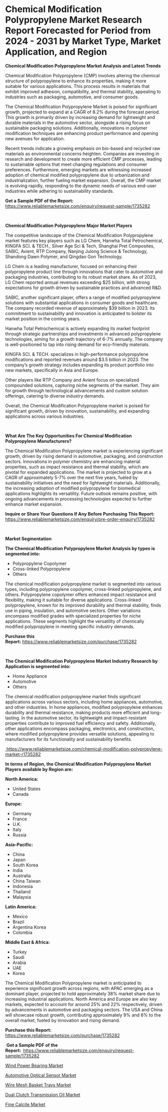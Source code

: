 <p><h1>Chemical Modification Polypropylene Market Research Report Forecasted for Period from 2024 -  2031 by Market Type, Market Application, and Region</h1></p><p><strong>Chemical Modification Polypropylene Market Analysis and Latest Trends</strong></p>
<p><p>Chemical Modification Polypropylene (CMP) involves altering the chemical structure of polypropylene to enhance its properties, making it more suitable for various applications. This process results in materials that exhibit improved adhesion, compatibility, and thermal stability, appealing to industries such as packaging, automotive, and consumer goods.</p><p>The Chemical Modification Polypropylene Market is poised for significant growth, projected to expand at a CAGR of 8.2% during the forecast period. This growth is primarily driven by increasing demand for lightweight and durable materials in the automotive sector, alongside a rising focus on sustainable packaging solutions. Additionally, innovations in polymer modification techniques are enhancing product performance and opening new avenues for application.</p><p>Recent trends indicate a growing emphasis on bio-based and recycled raw materials as environmental concerns heighten. Companies are investing in research and development to create more efficient CMP processes, leading to sustainable options that meet changing regulations and consumer preferences. Furthermore, emerging markets are witnessing increased adoption of chemical modified polypropylene due to urbanization and industrialization, further fueling market expansion. Overall, the CMP market is evolving rapidly, responding to the dynamic needs of various end-user industries while adhering to sustainability standards.</p></p>
<p><strong>Get a Sample PDF of the Report:&nbsp;</strong> <a href="https://www.reliablemarketsize.com/enquiry/request-sample/1735282?utm_campaign=1509&utm_medium=2&utm_source=Github&utm_content=ia&utm_term=08102024&utm_id=chemical-modification-polypropylene">https://www.reliablemarketsize.com/enquiry/request-sample/1735282</a></p>
<p>&nbsp;</p>
<p><strong>Chemical Modification Polypropylene Major Market Players</strong></p>
<p><p>The competitive landscape of the Chemical Modification Polypropylene market features key players such as LG Chem, Hanwha Total Petrochemical, KINGFA SCI. & TECH., Silver Age Sci & Tech, Shanghai Pret Composites, SABIC, Avient, RTP Company, Nanjing Julong Science & Technology, Shandong Dawn Polymer, and Qingdao Gon Technology. </p><p>LG Chem is a leading manufacturer, focused on enhancing their polypropylene product line through innovations that cater to automotive and packaging industries, contributing to its robust market share. As of 2023, LG Chem reported annual revenues exceeding $25 billion, with strong expectations for growth driven by sustainable practices and advanced R&D.</p><p>SABIC, another significant player, offers a range of modified polypropylene solutions with substantial applications in consumer goods and healthcare. The company recorded revenue of approximately $39 billion in 2023. Its commitment to sustainability and innovation is anticipated to bolster its market position in the coming years.</p><p>Hanwha Total Petrochemical is actively expanding its market footprint through strategic partnerships and investments in advanced polypropylene technologies, aiming for a growth trajectory of 6-7% annually. The company is well-positioned to tap into rising demand for eco-friendly materials.</p><p>KINGFA SCI. & TECH. specializes in high-performance polypropylene modifications and reported revenues around $3.5 billion in 2023. The company’s growth strategy includes expanding its product portfolio into new markets, specifically in Asia and Europe.</p><p>Other players like RTP Company and Avient focus on specialized compounded solutions, capturing niche segments of the market. They aim for growth through technological advancements and custom solution offerings, catering to diverse industry demands.</p><p>Overall, the Chemical Modification Polypropylene market is poised for significant growth, driven by innovation, sustainability, and expanding applications across various industries.</p></p>
<p>&nbsp;</p>
<p><strong>What Are The Key Opportunities For Chemical Modification Polypropylene Manufacturers?</strong></p>
<p><p>The Chemical Modification Polypropylene market is experiencing significant growth, driven by rising demand in automotive, packaging, and construction sectors. Innovations in polymer chemistry are enhancing material properties, such as impact resistance and thermal stability, which are pivotal for expanded applications. The market is projected to grow at a CAGR of approximately 5-7% over the next five years, fueled by sustainability initiatives and the need for lightweight materials. Additionally, the increasing adoption of modified polypropylene for biomedical applications highlights its versatility. Future outlook remains positive, with ongoing advancements in processing technologies expected to further enhance market expansion.</p></p>
<p><strong>Inquire or Share Your Questions If Any Before Purchasing This Report:</strong> <a href="https://www.reliablemarketsize.com/enquiry/pre-order-enquiry/1735282?utm_campaign=1509&utm_medium=2&utm_source=Github&utm_content=ia&utm_term=08102024&utm_id=chemical-modification-polypropylene">https://www.reliablemarketsize.com/enquiry/pre-order-enquiry/1735282</a></p>
<p>&nbsp;</p>
<p><strong>Market Segmentation</strong></p>
<p><strong>The Chemical Modification Polypropylene Market Analysis by types is segmented into:</strong></p>
<p><ul><li>Polypropylene Copolymer</li><li>Cross-linked Polypropylene</li><li>Others</li></ul></p>
<p><p>The chemical modification polypropylene market is segmented into various types, including polypropylene copolymer, cross-linked polypropylene, and others. Polypropylene copolymer offers enhanced impact resistance and flexibility, making it suitable for diverse applications. Cross-linked polypropylene, known for its improved durability and thermal stability, finds use in piping, insulation, and automotive sectors. Other variations encompass modified grades with specialized properties for niche applications. These segments highlight the versatility of chemically modified polypropylene in meeting specific industry demands.</p></p>
<p><strong>Purchase this Report:&nbsp;</strong><a href="https://www.reliablemarketsize.com/purchase/1735282?utm_campaign=1509&utm_medium=2&utm_source=Github&utm_content=ia&utm_term=08102024&utm_id=chemical-modification-polypropylene">https://www.reliablemarketsize.com/purchase/1735282</a></p>
<p>&nbsp;</p>
<p><strong>The Chemical Modification Polypropylene Market Industry Research by Application is segmented into:</strong></p>
<p><ul><li>Home Appliance</li><li>Automotive</li><li>Others</li></ul></p>
<p><p>The chemical modification polypropylene market finds significant applications across various sectors, including home appliances, automotive, and other industries. In home appliances, modified polypropylene enhances durability and thermal resistance, making products more efficient and long-lasting. In the automotive sector, its lightweight and impact-resistant properties contribute to improved fuel efficiency and safety. Additionally, other applications encompass packaging, electronics, and construction, where modified polypropylene provides versatile solutions, appealing to manufacturers for its functionality and sustainability benefits.</p></p>
<p><a href="https://www.reliablemarketsize.com/chemical-modification-polypropylene-market-r1735282?utm_campaign=1509&utm_medium=2&utm_source=Github&utm_content=ia&utm_term=08102024&utm_id=chemical-modification-polypropylene">&nbsp;https://www.reliablemarketsize.com/chemical-modification-polypropylene-market-r1735282</a></p>
<p><strong>In terms of Region, the Chemical Modification Polypropylene Market Players available by Region are:</strong></p>
<p>
    <p> <strong> North America: </strong>
        <ul>
            <li>United States</li>
            <li>Canada</li>
        </ul>
        </p> 
    <p> <strong> Europe: </strong>
        <ul>
            <li>Germany</li>
            <li>France</li>
            <li>U.K.</li>
            <li>Italy</li>
            <li>Russia</li>
        </ul>
        </p> 
    <p> <strong> Asia-Pacific: </strong>
        <ul>
            <li>China</li>
            <li>Japan</li>
            <li>South Korea</li>
            <li>India</li>
            <li>Australia</li>
            <li>China Taiwan</li>
            <li>Indonesia</li>
            <li>Thailand</li>
            <li>Malaysia</li>
        </ul>
        </p> 
    <p> <strong> Latin America: </strong>
        <ul>
            <li>Mexico</li>
            <li>Brazil</li>
            <li>Argentina Korea</li>
            <li>Colombia</li>
        </ul>
        </p> 
    <p> <strong> Middle East & Africa: </strong>
        <ul>
            <li>Turkey</li>
            <li>Saudi</li>
            <li>Arabia</li>
            <li>UAE</li>
            <li>Korea</li>
        </ul>
    </p>
    </p>
<p><p>The Chemical Modification Polypropylene market is anticipated to experience significant growth across regions, with APAC emerging as a dominant player, projected to hold approximately 38% market share due to increasing industrial applications. North America and Europe are also key markets, expected to account for around 25% and 22% respectively, driven by advancements in automotive and packaging sectors. The USA and China will showcase robust growth, contributing approximately 9% and 6% to the overall market, fueled by innovation and rising demand.</p></p>
<p><strong>Purchase this Report: </strong><a href="https://www.reliablemarketsize.com/purchase/1735282?utm_campaign=1509&utm_medium=2&utm_source=Github&utm_content=ia&utm_term=08102024&utm_id=chemical-modification-polypropylene">https://www.reliablemarketsize.com/purchase/1735282</a></p>
<p>&nbsp;<strong>Get a Sample PDF of the Report:&nbsp;&nbsp;</strong><a href="https://www.reliablemarketsize.com/enquiry/request-sample/1735282?utm_campaign=1509&utm_medium=2&utm_source=Github&utm_content=ia&utm_term=08102024&utm_id=chemical-modification-polypropylene">https://www.reliablemarketsize.com/enquiry/request-sample/1735282</a></p>
<p><strong></strong></p>
<p><p><a href="https://www.linkedin.com/pulse/in-depth-wind-power-bearing-market-review-size-share-142cagr-sxdhc?utm_campaign=1509&utm_medium=2&utm_source=Github&utm_content=ia&utm_term=08102024&utm_id=chemical-modification-polypropylene">Wind Power Bearing Market</a></p><p><a href="https://www.linkedin.com/pulse/trends-global-automotive-optical-sensor-market-forecast-drb9e?utm_campaign=1509&utm_medium=2&utm_source=Github&utm_content=ia&utm_term=08102024&utm_id=chemical-modification-polypropylene">Automotive Optical Sensor Market</a></p><p><a href="https://github.com/LilianFaulkner65/Market-Research-Report-List-1/blob/main/wire-mesh-basket-trays-market.md?utm_campaign=1509&utm_medium=2&utm_source=Github&utm_content=ia&utm_term=08102024&utm_id=chemical-modification-polypropylene">Wire Mesh Basket Trays Market</a></p><p><a href="https://www.linkedin.com/pulse/dual-clutch-transmission-oil-market-penetration-strategies-ckplc?utm_campaign=1509&utm_medium=2&utm_source=Github&utm_content=ia&utm_term=08102024&utm_id=chemical-modification-polypropylene">Dual Clutch Transmission Oil Market</a></p><p><a href="https://www.linkedin.com/pulse/future-trends-global-fine-calcite-market-insights-analysis-from-56xpc?utm_campaign=1509&utm_medium=2&utm_source=Github&utm_content=ia&utm_term=08102024&utm_id=chemical-modification-polypropylene">Fine Calcite Market</a></p></p>